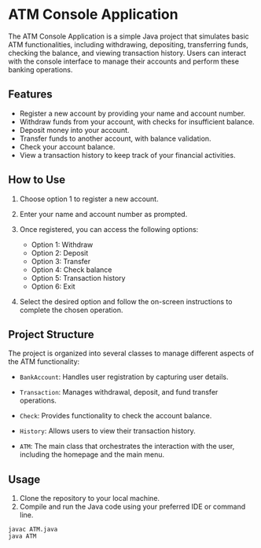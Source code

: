# ATM Console Application

The ATM Console Application is a simple Java project that simulates basic ATM functionalities, including withdrawing, depositing, transferring funds, checking the balance, and viewing transaction history. Users can interact with the console interface to manage their accounts and perform these banking operations.

## Features

- Register a new account by providing your name and account number.
- Withdraw funds from your account, with checks for insufficient balance.
- Deposit money into your account.
- Transfer funds to another account, with balance validation.
- Check your account balance.
- View a transaction history to keep track of your financial activities.

## How to Use

1. Choose option 1 to register a new account.
2. Enter your name and account number as prompted.
3. Once registered, you can access the following options:
   - Option 1: Withdraw
   - Option 2: Deposit
   - Option 3: Transfer
   - Option 4: Check balance
   - Option 5: Transaction history
   - Option 6: Exit

4. Select the desired option and follow the on-screen instructions to complete the chosen operation.

## Project Structure

The project is organized into several classes to manage different aspects of the ATM functionality:

- `BankAccount`: Handles user registration by capturing user details.

- `Transaction`: Manages withdrawal, deposit, and fund transfer operations.

- `Check`: Provides functionality to check the account balance.

- `History`: Allows users to view their transaction history.

- `ATM`: The main class that orchestrates the interaction with the user, including the homepage and the main menu.

## Usage

1. Clone the repository to your local machine.
2. Compile and run the Java code using your preferred IDE or command line.

```shell
javac ATM.java
java ATM
